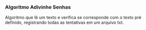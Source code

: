 ### Algoritmo Adivinhe Senhas

Algoritmo que lê um texto e verifica se corresponde com o texto pré definido, registrando todas as tentativas em um  arquivo txt.